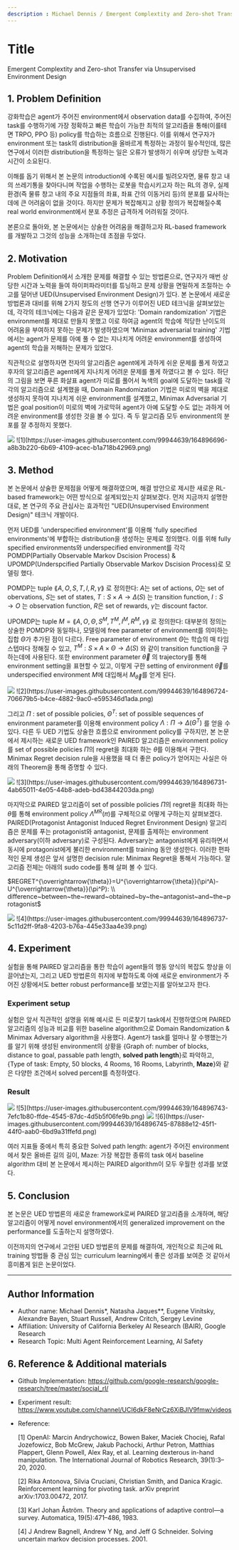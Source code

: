 ```yaml
---
description : Michael Dennis / Emergent Complextity and Zero-shot Transfer via Unsupervised Environment Design / NeurIPS-2020  
---
```


# **Title**

Emergent Complextity and Zero-shot Transfer via Unsupervised Environment Design

## **1. Problem Definition**

강화학습은 agent가 주어진 environment에서 observation data를 수집하여, 주어진 task를 수행하기에 가장 정확하고 빠른 학습이 가능한 최적의 알고리즘을 통해(이를테면 TRPO, PPO 등) policy를 학습하는 흐름으로 진행된다. 이를 위해서 연구자가 environment 또는 task의 distribution을 올바르게 특정하는 과정이 필수적인데, 많은 연구에서 이러한 distribution을 특정하는 일은 오류가 발생하기 쉬우며 상당한 노력과 시간이 소요된다.

이해를 돕기 위해서 본 논문의 introduction에 수록된 예시를 빌려오자면, 물류 창고 내의 쓰레기통을 찾아다니며 작업을 수행하는 로봇을 학습시키고자 하는 RL의 경우, 실제 환경(즉 물류 창고 내의 주요 지점들의 좌표, 좌표 간의 이동거리 등)의 분포를 묘사하는데에 큰 어려움이 없을 것이다. 하지만 문제가 복잡해지고 상황 정의가 복잡해질수록 real world environment에서 분포 추정은 급격하게 어려워질 것이다.

본론으로 돌아와, 본 논문에서는 상술한 어려움을 해결하고자 RL-based framework를 개발하고 그것의 성능을 소개하는데 초점을 두었다. 

## **2. Motivation**

Problem Definition에서 소개한 문제를 해결할 수 있는 방법론으로, 연구자가 매번 상당한 시간과 노력을 들여 하이퍼파라미터를 튜닝하고 문제 상황을 면밀하게 조절하는 수고를 덜어낸 UED(Unsupervised Environment Design)가 있다. 본 논문에서 새로운 방법론과 대비를 위해 2가지 정도의 선행 연구가 이루어진 UED 테크닉을 살펴보았는데, 각각의 테크닉에는 다음과 같은 문제가 있었다: 'Domain randomization' 기법은 environment를 제대로 만들지 못했고 이로 하여금 agent의 학습에 적당한 난이도의 어려움을 부여하지 못하는 문제가 발생하였으며 'Minimax adversarial training' 기법에서는 agent가 문제를 아예 풀 수 없는 지나치게 어려운 environment를 생성하여 agent의 학습을 저해하는 문제가 있었다.

직관적으로 설명하자면 전자의 알고리즘은 agent에게 과하게 쉬운 문제를 풀게 하였고 후자의 알고리즘은 agent에게 지나치게 어려운 문제를 풀게 하였다고 볼 수 있다. 하단의 그림을 보면 푸른 화살표 agent가 미로를 풀어서 녹색의 goal에 도달하는 task를 각각의 알고리즘으로 설계했을 때, Domain Randomization 기법은 미로의 벽을 제대로 생성하지 못하여 지나치게 쉬운 environment를 설계했고, Minimax Adversarial 기법은 goal position이 미로의 벽에 가로막혀 agent가 아예 도달할 수도 없는 과하게 어려운 environment를 생성한 것을 볼 수 있다. 즉 두 알고리즘 모두 environment의 분포를 잘 추정하지 못했다.

<img src='.gitbook/2022-spring-assets/1.png'>
![1](https://user-images.githubusercontent.com/99944639/164896696-a8b3b220-6b69-4109-acec-b1a718b42969.png)

## **3. Method**

본 논문에서 상술한 문제점을 어떻게 해결하였으며, 해결 방안으로 제시한 새로운 RL-based framework는 어떤 방식으로 설계되었는지 살펴보겠다. 먼저 지금까지 설명한대로, 본 연구의 주요 관심사는 효과적인 "UED(Unsupervised Environment Design)" 테크닉 개발이다.

먼저 UED를 'underspecified environment'를 이용해 'fully specified environments'에 부합하는 distribution을 생성하는 문제로 정의했다. 이를 위해 fully specified environments와 underspecified environment를 각각 POMDP(Partially Observable Markov Dscision Process) & UPOMDP(Underspcified Partially Observable Markov Dscision Process)로 모델링 했다.

POMDP는 tuple $\lang A,O,S,T,I,R,\gamma \rang$ 로 정의한다: $A$는 set of actions, $O$는 set of obervations, $S$는 set of states, $T:S \times A \to \Delta (S)$ 는 transition function, $I:S\to O$ 는 observation function, $R$은 set of rewards, $\gamma$는 discount factor.

UPOMDP는 tuple $M=\lang A,O,\Theta,S^M,T^M,I^M,R^M,\gamma \rang$ 로 정의한다: 대부분의 정의는 상술한 POMDP와 동일하나, 모델링에 free parameter of environment를 의미하는 집합 $\Theta$가 추가된 점이 다르다. Free parameter of environment $\Theta$는 학습의 매 타임스텝마다 정해질 수 있고, $T^M:S\times A\times\Theta\to\Delta(S)$ 와 같이 transition function을 구하는데에 사용된다. 또한 environment parameter $\overrightarrow{\theta}$ 의 trajectory를 통해 environment setting을 표현할 수 있고, 이렇게 구한 setting of environment $\overrightarrow{\theta}$를 underspecified environment $M$에 대입해서 $M_{\overrightarrow{\theta}}$를 얻게 된다.

<img src='.gitbook/2022-spring-assets/2.png'>
![2](https://user-images.githubusercontent.com/99944639/164896724-706679b5-b4ce-4882-9ac0-e595346d1ada.png)


그리고 $\Pi$ : set of possible policies, $\Theta^T$: set of possible sequences of environment parameter를 이용해 environment policy $\Lambda:\Pi\to\Delta(\Theta^T)$ 를 얻을 수 있다. 다른 두 UED 기법도 상술한 흐름으로 environment policy를 구하지만, 본 논문에서 제시하는 새로운 UED framework인 PAIRED 알고리즘은 environment policy를 set of possible policies $\Pi$의 regret을 최대화 하는 $\bar{\theta}$를 이용해서 구한다. Minimax Regret decision rule을 사용했을 때 더 좋은 policy가 얻어지는 사실은 아래의 Theorem을 통해 증명할 수 있다. 

<img src='.gitbook/2022-spring-assets/3.png'>
![3](https://user-images.githubusercontent.com/99944639/164896731-4ab65011-4e05-44b8-adeb-bd43844203da.png)


마지막으로 PAIRED 알고리즘이 set of possible policies $\Pi$의 regret을 최대화 하는 $\bar{\theta}$를 통해  environment policy $\Lambda^{MR}(\pi)$를 구체적으로 어떻게 구하는지 살펴보겠다. PAIRED(Protagonist Antagonist Induced Regret Environment Design) 알고리즘은 문제를 푸는 protagonist와 antagonist, 문제를 출제하는 environment adversary(이하 adversary)로 구성된다. Adversary는 antagonist에게 유리하면서 동시에 protagonist에게 불리한 environment를 training 동안 생성한다. 이러한 편파적인 문제 생성은 앞서 설명한 decision rule: Minimax Regret을 통해서 가능하다. 알고리즘 전체는 아래의 sudo code를 통해 살펴 볼 수 있다.

$REGRET^{\overrightarrow{\theta}}=U^{\overrightarrow{\theta}}(\pi^A)-U^{\overrightarrow{\theta}}(\pi^P): \\ difference~between~the~reward~obtained~by~the~antagonist~and~the~protagonist$

<img src='.gitbook/2022-spring-assets/4.png'>
![4](https://user-images.githubusercontent.com/99944639/164896737-5c11d2ff-9fa8-4203-b76a-445e33aa4e39.png)


## **4. Experiment**

실험을 통해 PAIRED 알고리즘을 통한 학습이 agent들의 행동 양식의 복잡도 향상을 이끌어냈는지, 그리고 UED 방법론의 취지에 부합하도록 아예 새로운 environment가 주어진 상황에서도 better robust performance를 보였는지를 알아보고자 한다.

### **Experiment setup**

실험은 앞서 직관적인 설명을 위해 예시로 든 미로찾기 task에서 진행하였으며 PAIRED 알고리즘의 성능과 비교를 위한 baseline algorithm으로 Domain Randomization & Minimax Adversary algorithm을 사용했다. Agent가 task를 얼마나 잘 수행했는가를 알기 위해 생성된 environment의 상황을 {Graph of: number of blocks, distance to goal, passable path length, **solved path length**}로 파악하고, {Type of task: Empty, 50 blocks, 4 Rooms, 16 Rooms, Labyrinth, **Maze**}와 같은 다양한 조건에서 solved percent를 측정하였다.

### **Result**

<img src='.gitbook/2022-spring-assets/5.png'>
![5](https://user-images.githubusercontent.com/99944639/164896743-7efc1b80-ffde-4545-87dc-4d5b5f06fe9b.png)


<img src='.gitbook/2022-spring-assets/6.png'>
![6](https://user-images.githubusercontent.com/99944639/164896745-87888e12-45f1-44f0-aab0-6bd9a31ffefd.png)


여러 지표들 중에서 특히 중요한 Solved path length: agent가 주어진 environment에서 찾은 올바른 길의 길이, Maze: 가장 복잡한 종류의 task 에서 baseline algorithm 대비 본 논문에서 제시하는 PAIRED algorithm이 모두 우월한 성과를 보였다.

## **5. Conclusion**

본 논문은 UED 방법론의 새로운 framework로써 PAIRED 알고리즘을 소개하며, 해당 알고리즘이 어떻게 novel environment에서의 generalized improvement on the performance를 도출하는지 설명하였다.

이전까지의 연구에서 고안된 UED 방법론의 문제를 해결하여, 개인적으로 최근에 RL training 방법들 중 관심 있는 curriculum learning에서 좋은 성과를 보여준 것 같아서 흥미롭게 읽은 논문이었다.

---  

## **Author Information**

* Author name: Michael Dennis*, Natasha Jaques**, Eugene Vinitsky, Alexandre Bayen, Stuart Russell, Andrew Critch, Sergey Levine
* Affiliation: University of California Berkeley AI Research (BAIR), Google Research
* Research Topic: Multi Agent Reinforcement Learning, AI Safety

## **6. Reference & Additional materials**

* Github Implementation:
  https://github.com/google-research/google-research/tree/master/social_rl/
  
  
* Experiment result:
  https://www.youtube.com/channel/UCI6dkF8eNrCz6XiBJlV9fmw/videos
  
  
* Reference:
  
  [1] OpenAI: Marcin Andrychowicz, Bowen Baker, Maciek Chociej, Rafal Jozefowicz, Bob McGrew, Jakub Pachocki, Arthur Petron, Matthias Plappert, Glenn Powell, Alex Ray, et al. Learning dexterous in-hand manipulation. The International Journal of Robotics Research, 39(1):3–20, 2020.
  
  [2] Rika Antonova, Silvia Cruciani, Christian Smith, and Danica Kragic. Reinforcement learning for pivoting task. arXiv preprint arXiv:1703.00472, 2017.
  
  [3] Karl Johan Åström. Theory and applications of adaptive control—a survey. Automatica, 19(5):471–486, 1983.
  
  [4] J Andrew Bagnell, Andrew Y Ng, and Jeff G Schneider. Solving uncertain markov decision processes. 2001.
